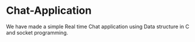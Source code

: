 # Chat-Application
We have made a simple Real time Chat application using Data structure in C and socket programming.
